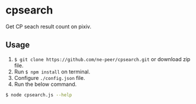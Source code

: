 # cpsearch

Get CP seach result count on pixiv.

## Usage

1. `$ git clone https://github.com/ne-peer/cpsearch.git` or download zip file.
2. Run `$ npm install` on terminal.
3. Configure `./config.json` file.
4. Run the below command.

```bash
$ node cpsearch.js --help
```

